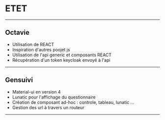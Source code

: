 # ETET

---

## Octavie

- Utilisation de REACT
- Inspiration d'autres poojet js
- Utilisation de l'api generic et composants REACT
- Récupération d'un token keycloak envoyé à l'api

---

## Gensuivi

- Material-ui en version 4
- Lunatic pour l'affichage du questionnaire
- Création de composant ad-hoc : controle, tableau, lunatic ...
- Gestion des url à travers un routeur

---
